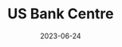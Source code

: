 ---
title: "US Bank Centre"
cc-type: hashtag
date: 2023-06-24
hashtag: us-bank-centre
tags:
  - skyscraper
  - downtown
  - Seattle
---